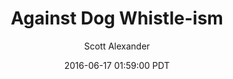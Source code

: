 ---
layout: podcast
title: "Against Dog Whistle-ism"
author: Scott Alexander
description: https://slatestarcodex.com/2016/06/17/against-dog-whistles/
date: 2016-06-17 01:59:00 PDT
length: 3442955
duration: 861
guid: against-dog-whistles
---